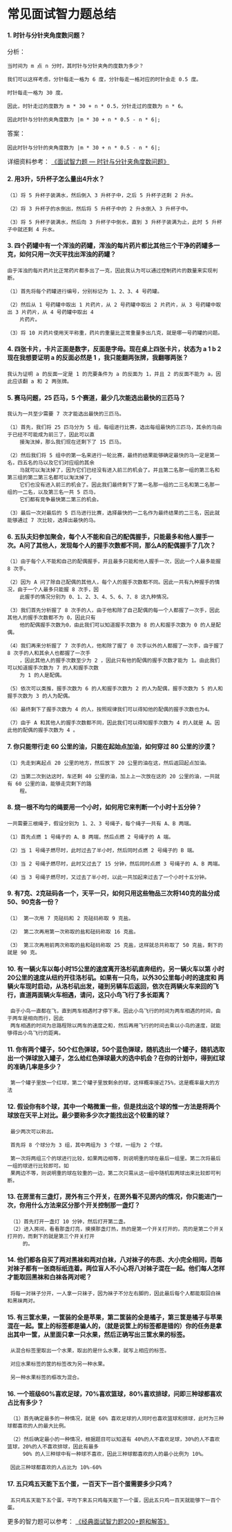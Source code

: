 # 常见面试智力题总结

#### 1. 时针与分针夹角度数问题？

分析：

```
当时间为 m 点 n 分时，其时针与分针夹角的度数为多少？

我们可以这样考虑，分针每走一格为 6 度，分针每走一格对应的时针会走 0.5 度。

时针每走一格为 30 度。

因此，时针走过的度数为 m * 30 + n * 0.5，分针走过的度数为 n * 6。

因此时针与分针的夹角度数为 |m * 30 + n * 0.5 - n * 6|;
```

答案：

```
因此时针与分针的夹角度数为 |m * 30 + n * 0.5 - n * 6|; 
```

详细资料参考： [《面试智力题 — 时针与分针夹角度数问题》](https://blog.csdn.net/prstaxy/article/details/22210829)

#### 2. 用3升，5升杯子怎么量出4升水？

```
（1）将 5 升杯子装满水，然后倒入 3 升杯子中，之后 5 升杯子还剩 2 升水。

（2）将 3 升杯子的水倒出，然后将 5 升杯子中的 2 升水倒入 3 升杯子中。

（3）将 5 升杯子装满水，然后向 3 升杯子中倒水，直到 3 升杯子装满为止，此时 5 升杯子中就还剩 4 升水。
```

#### 3. 四个药罐中有一个浑浊的药罐，浑浊的每片药片都比其他三个干净的药罐多一克，如何只用一次天平找出浑浊的药罐？

```
由于浑浊的每片药片比正常药片都多出了一克，因此我认为可以通过控制药片的数量来实现判断。

（1）首先将每个药罐进行编号，分别标记为 1、2、3、4 号药罐。

（2）然后从 1 号药罐中取出 1 片药片，从 2 号药罐中取出 2 片药片，从 3 号药罐中取出 3 片药片，从 4 号药罐中取出 4
    片药片。

（3）将 10 片药片使用天平称重，药片的重量比正常重量多出几克，就是哪一号药罐的问题。
```

#### 4. 四张卡片，卡片正面是数字，反面是字母。现在桌上四张卡片，状态为 a 1 b 2 现在我想要证明 a 的反面必然是 1 ，我只能翻两张牌，我翻哪两张？

```
我认为证明 a 的反面一定是 1 的充要条件为 a 的反面为 1，并且 2 的反面不能为 a，因此应该翻 a 和 2 两张牌。
```

#### 5. 赛马问题，25 匹马，5 个赛道，最少几次能选出最快的三匹马？

```
我认为一共至少需要 7 次才能选出最快的三匹马。

（1）首先，我们将 25 匹马分为 5 组，每组进行比赛，选出每组最快的三匹马，其余的马由于已经不可能成为前三了，因此可以直
    接淘汰掉，那么我们现在还剩下了 15 匹马。

（2）然后我们将 5 组中的第一名来进行一轮比赛，最终的结果能够确定最快的马一定是第一名，四五名的马以及它们对应组的其余
    马就可以淘汰掉了，因为它们已经没有进入前三的机会了。并且第二名那一组的第三名和第三组的第二第三名都可以淘汰掉了，
    它们也没有进入前三的机会了。因此我们最终剩下了第一名那一组的二三名和第二名那一组的一二名，以及第三名一共 5 匹马，
    它们都有竞争最快第二第三的机会。

（3）最后一次对最后的 5 匹马进行比赛，选择最快的一二名作为最终结果的二三名，因此就能够通过 7 次比较，选择出最快的马。
```

#### 6. 五队夫妇参加聚会，每个人不能和自己的配偶握手，只能最多和他人握手一次。A问了其他人，发现每个人的握手次数都不同，那么A的配偶握手了几次？

```
（1）由于每个人不能和自己的配偶握手，并且最多只能和他人握手一次，因此一个人最多能握 8 次手。

（2）因为 A 问了除自己配偶的其他人，每个人的握手次数都不同。因此一共有九种握手的情况，由于一个人最多只能握 8 次手，因
    此握手的情况分别为 0、1、2、3、4、5、6、7、8 这九种情况。

（3）我们首先分析握了 8 次手的人，由于他和除了自己配偶的每一个人都握了一次手，因此其他人的握手次数都不为 0，因此只有
    他的配偶握手次数为0，由此我们可以知道握手次数为 8 的人和握手次数为 0 的人是配偶。

（4）我们再来分析握了 7 次手的人，他和除了握了 0 次手以外的人都握了一次手，由于握了 8 次手的人和其余人也都握了一次手
    ，因此其他人的握手次数至少为 2 ，因此只有他的配偶的握手次数才能为 1。由此我们可以知道握手次数为 7 的人和握手次数
    为 1 的人是配偶。

（5）依次可以类推，握手次数为 6 的人和握手次数为 2 的人为配偶，握手次数为 5 的人和握手次数为 3 的人为配偶。

（6）最终剩下了握手次数为 4 的人，按照规律我们可以得知他的配偶的握手次数也为4。

（7）由于 A 和其他人的握手次数都不同，因此我们可以得知握手次数为 4 的人就是 A。因此他的配偶的握手次数为 4 。
```

#### 7. 你只能带行走 60 公里的油，只能在起始点加油，如何穿过 80 公里的沙漠？

```
（1）先走到离起点 20 公里的地方，然后放下 20 公里的油在这，然后返回起点加油。

（2）当第二次到达这时，车还剩 40 公里的油，加上上一次放在这的 20 公里的油，一共就有 60 公里的油，能够走完剩下的路
    程。
```

#### 8. 烧一根不均匀的绳要用一个小时，如何用它来判断一个小时十五分钟？

```
一共需要三根绳子，假设分别为 1、2、3 号绳子，每个绳子一共有 A、B 两端。

（1）首先点燃 1 号绳子的 A、B 两端，然后点燃 2 号绳子的 A 端。

（2）当 1 号绳子燃尽时，此时过去了半小时，然后同时点燃 2 号绳子的 B 端。

（3）当 2 号绳子燃尽时，此时又过去了 15 分钟，然后同时点燃 3 号绳子的 A、B 两端。

（4）当 3 号绳子燃尽时，又过去了半小时，以此一共加起来过去了一个小时十五分钟。
```

#### 9. 有7克、2克砝码各一个，天平一只，如何只用这些物品三次将140克的盐分成50、90克各一份？

```
（1） 第一次用 7 克砝码和 2 克砝码称取 9 克盐。

（2） 第二次再用第一次称取的盐和砝码称取 16 克盐。

（3） 第三次再用前两次称取的盐和砝码称取 25 克盐，这样就总共称取了 50 克盐，剩下的就是 90 克。
```

#### 10. 有一辆火车以每小时15公里的速度离开洛杉矶直奔纽约，另一辆火车以第 小时20公里的速度从纽约开往洛杉矶。如果有一只鸟，以外30公里每小时的速度和 两辆火车现时启动，从洛杉矶出发，碰到另辆车后返回，依次在两辆火车来回的飞行，直道两面辆火车相遇，请问，这只小鸟飞行了多长距离？ 

```
 由于小鸟一直都在飞，直到两车相遇时才停下来。因此小鸟飞行的时间为两车相遇的时间，由于两车是相向而行，因此
 两车相遇的时间为总路程除以两车的速度之和，然后再用飞行的时间去乘以小鸟的速度，就能够得出小鸟飞行的距离。
```

#### 11. 你有两个罐子，50个红色弹球，50个蓝色弹球，随机选出一个罐子，随机选取出一个弹球放入罐子，怎么给红色弹球最大的选中机会？在你的计划中，得到红球的准确几率是多少？

```
 第一个罐子里放一个红球，第二个罐子里放剩余的球，这样概率接近75%，这是概率最大的方法
```

#### 12. 假设你有8个球，其中一个略微重一些，但是找出这个球的惟一方法是将两个球放在天平上对比。最少要称多少次才能找出这个较重的球？

```
 最少两次可以称出。

 首先将 8 个球分为 3 组，其中两组为 3 个球，一组为 2 个球。

 第一次将两组三个的球进行比较，如果两边相等，则说明重的球在最后一组里。第二次将最后一组的球进行比较即可。如
 果两边不等，则说明重的球在较重的一边，第二次只需从这一组中随机取两球出来比较即可判断。
```

#### 13. 在房里有三盏灯，房外有三个开关，在房外看不见房内的情况，你只能进门一次，你用什么方法来区分那个开关控制那一盏灯？

```
 （1）首先打开一盏灯 10 分钟，然后打开第二盏。
 （2）进入房间，看看那盏灯亮，摸摸那盏灯热，热的是第一个开关打开的，亮的是第二个开关打开的，而剩下的就是第三个开关打开
     的。
```

#### 14. 他们都各自买了两对黑袜和两对白袜，八对袜子的布质、大小完全相同，而每对袜子都有一张商标纸连着。两位盲人不小心将八对袜子混在一起。他们每人怎样才能取回黑袜和白袜各两对呢？

```
 将每一对袜子分开，一人拿一只袜子，因为袜子不分左右脚的，因此最后每个人都能取回白袜和黑袜两对。
```

#### 15. 有三筐水果，一筐装的全是苹果，第二筐装的全是橘子，第三筐是橘子与苹果混在一起。筐上的标签都是骗人的，（就是说筐上的标签都是错的）你的任务是拿出其中一筐，从里面只拿一只水果，然后正确写出三筐水果的标签。

```
 从混合标签里取出一个水果，取出的是什么水果，就写上相应的标签。

 对应水果标签的筐的标签改为另一种水果。

 另一种水果标签的框改为混合。
```

#### 16. 一个班级60%喜欢足球，70%喜欢篮球，80%喜欢排球，问即三种球都喜欢占比有多少？

```
 （1）首先确定最多的一种情况，就是 60% 喜欢足球的人同时也喜欢篮球和排球，此时为三种球都喜欢的人的最大比例。

 （2）然后确定最小的一种情况，根据题目可以知道有 40%的人不喜欢足球，30%的人不喜欢篮球，20%的人不喜欢排球，因此有最多
     90% 的人三种球中有一种球不喜欢，因此三种球都喜欢的人的最小比例为 10%。

 因此三种球都喜欢的人占比为 10%-60%
```

#### 17. 五只鸡五天能下五个蛋，一百天下一百个蛋需要多少只鸡？

```
 五只鸡五天能下五个蛋，平均下来五只鸡每天能下一个蛋，因此五只鸡一百天就能够下一百个蛋。
```

更多的智力题可以参考： [《经典面试智力题200+题和解答》](https://blog.csdn.net/hilyoo/article/details/4445858)